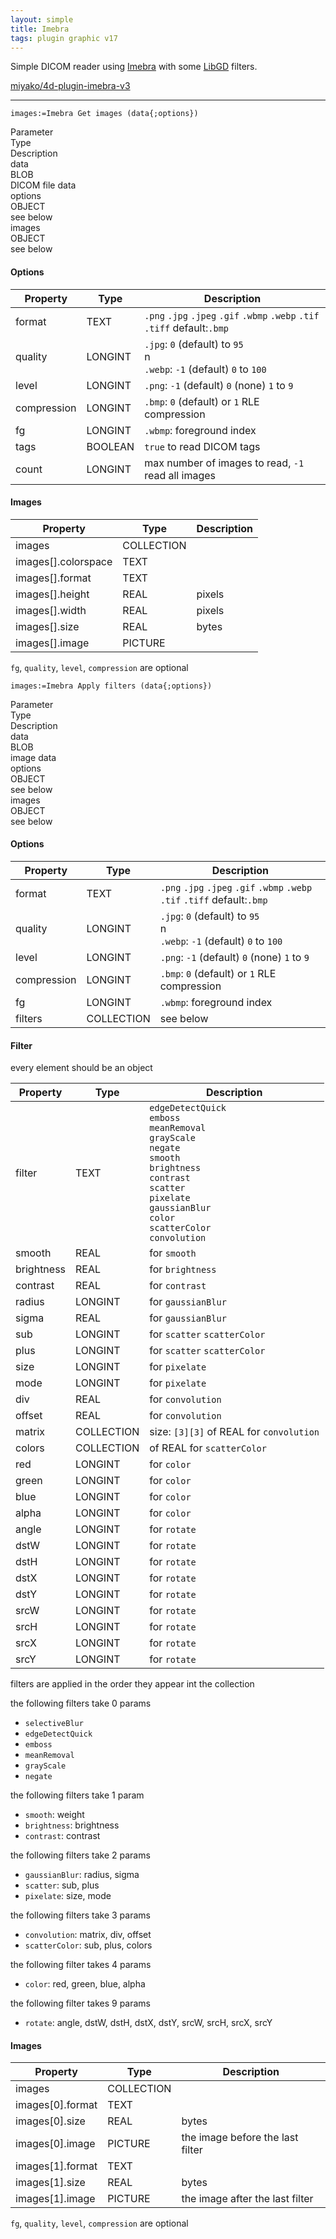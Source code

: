 ```yaml
---
layout: simple
title: Imebra
tags: plugin graphic v17
---
```


Simple DICOM reader using [Imebra](https://imebra.com) with some [LibGD](https://libgd.github.io) filters.

<!--more-->

[miyako/4d-plugin-imebra-v3](https://github.com/miyako/4d-plugin-imebra-v3)

---

```4d
images:=Imebra Get images (data{;options})
```

<div class="grid">
  <div class="syntax-th cell cell--2">Parameter</div>
  <div class="syntax-th cell cell--2">Type</div>
  <div class="syntax-th cell cell--8">Description</div>
  <div class="syntax-td cell cell--2">data</div>
  <div class="syntax-td cell cell--2">BLOB</div>
  <div class="syntax-td cell cell--8">DICOM file data</div>  
  <div class="syntax-td cell cell--2">options</div>
  <div class="syntax-td cell cell--2">OBJECT</div>
  <div class="syntax-td cell cell--8">see below</div>  
  <div class="syntax-td cell cell--2">images</div>
  <div class="syntax-td cell cell--2">OBJECT</div>
  <div class="syntax-td cell cell--8">see below</div>      
</div>

#### Options

Property|Type|Description
------------|------|----
format|TEXT|``.png`` ``.jpg`` ``.jpeg`` ``.gif`` ``.wbmp`` ``.webp`` ``.tif`` ``.tiff`` default:``.bmp``
quality|LONGINT|``.jpg``: ``0`` (default) to ``95``<br />n<br />``.webp``: ``-1`` (default) ``0`` to ``100``
level|LONGINT|``.png``: ``-1`` (default) ``0`` (none) ``1`` to ``9``
compression|LONGINT|``.bmp``: ``0`` (default) or ``1`` RLE compression
fg|LONGINT|``.wbmp``: foreground index
tags|BOOLEAN|``true`` to read DICOM tags
count|LONGINT|max number of images to read, ``-1`` read all images

#### Images

Property|Type|Description
------------|------|----
images|COLLECTION|
images\[\].colorspace|TEXT|
images\[\].format|TEXT|
images\[\].height|REAL|pixels
images\[\].width|REAL|pixels
images\[\].size|REAL|bytes
images\[\].image|PICTURE|

``fg``, ``quality``, ``level``, ``compression`` are optional

```4d
images:=Imebra Apply filters (data{;options})
```

<div class="grid">
  <div class="syntax-th cell cell--2">Parameter</div>
  <div class="syntax-th cell cell--2">Type</div>
  <div class="syntax-th cell cell--8">Description</div>
  <div class="syntax-td cell cell--2">data</div>
  <div class="syntax-td cell cell--2">BLOB</div>
  <div class="syntax-td cell cell--8">image data</div>  
  <div class="syntax-td cell cell--2">options</div>
  <div class="syntax-td cell cell--2">OBJECT</div>
  <div class="syntax-td cell cell--8">see below</div>  
  <div class="syntax-td cell cell--2">images</div>
  <div class="syntax-td cell cell--2">OBJECT</div>
  <div class="syntax-td cell cell--8">see below</div>      
</div>

#### Options

Property|Type|Description
------------|------|----
format|TEXT|``.png`` ``.jpg`` ``.jpeg`` ``.gif`` ``.wbmp`` ``.webp`` ``.tif`` ``.tiff`` default:``.bmp``
quality|LONGINT|``.jpg``: ``0`` (default) to ``95``<br />n<br />``.webp``: ``-1`` (default) ``0`` to ``100``
level|LONGINT|``.png``: ``-1`` (default) ``0`` (none) ``1`` to ``9``
compression|LONGINT|``.bmp``: ``0`` (default) or ``1`` RLE compression
fg|LONGINT|``.wbmp``: foreground index
filters|COLLECTION|see below

#### Filter

every element should be an object

Property|Type|Description
------------|------|----
filter|TEXT|``edgeDetectQuick``<br/>``emboss``<br/>``meanRemoval``<br/>``grayScale``<br/>``negate``<br/>``smooth``<br/>``brightness``<br/>``contrast``<br/>``scatter``<br/>``pixelate``<br/>``gaussianBlur``<br/>``color``<br/>``scatterColor``<br/>``convolution``
smooth|REAL|for ``smooth``
brightness|REAL|for ``brightness``
contrast|REAL|for ``contrast``
radius|LONGINT|for ``gaussianBlur``
sigma|REAL|for ``gaussianBlur``
sub|LONGINT|for ``scatter`` ``scatterColor``
plus|LONGINT|for ``scatter`` ``scatterColor``
size|LONGINT|for ``pixelate``
mode|LONGINT|for ``pixelate``
div|REAL|for ``convolution``
offset|REAL|for ``convolution``
matrix|COLLECTION|size: ``[3][3]`` of REAL for ``convolution``
colors|COLLECTION|of REAL for ``scatterColor``
red|LONGINT|for ``color``
green|LONGINT|for ``color``
blue|LONGINT|for ``color``
alpha|LONGINT|for ``color``
angle|LONGINT|for ``rotate``
dstW|LONGINT|for ``rotate``
dstH|LONGINT|for ``rotate``
dstX|LONGINT|for ``rotate``
dstY|LONGINT|for ``rotate``
srcW|LONGINT|for ``rotate``
srcH|LONGINT|for ``rotate``
srcX|LONGINT|for ``rotate``
srcY|LONGINT|for ``rotate``

filters are applied in the order they appear int the collection

the following filters take 0 params

- ``selectiveBlur``
- ``edgeDetectQuick``
- ``emboss``
- ``meanRemoval``
- ``grayScale``
- ``negate``

the following filters take 1 param

- ``smooth``: weight
- ``brightness``: brightness
- ``contrast``: contrast

the following filters take 2 params

- ``gaussianBlur``: radius, sigma
- ``scatter``: sub, plus
- ``pixelate``:  size, mode

the following filters take 3 params

- ``convolution``: matrix, div, offset
- ``scatterColor``: sub, plus, colors

the following filter takes 4 params

- ``color``: red, green, blue, alpha

the following filter takes 9 params

- ``rotate``: angle, dstW, dstH, dstX, dstY, srcW, srcH, srcX, srcY

#### Images

Property|Type|Description
------------|------|----
images|COLLECTION|
images\[0\].format|TEXT|
images\[0\].size|REAL|bytes
images\[0\].image|PICTURE|the image before the last filter
images\[1\].format|TEXT|
images\[1\].size|REAL|bytes
images\[1\].image|PICTURE|the image after the last filter

``fg``, ``quality``, ``level``, ``compression`` are optional

